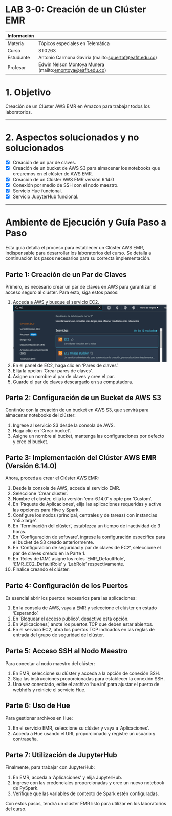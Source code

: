 # LAB 3-0: Creación de un Clúster EMR

| Información |  |
| --- | --- |
| Materia | Tópicos especiales en Telemática |
| Curso | ST0263 |
| Estudiante | Antonio Carmona Gaviria (mailto:spuertaf@eafit.edu.co) |
| Profesor | Edwin Nelson Montoya Munera (mailto:emontoya@eafit.edu.co) |

# 1. Objetivo

Creación de un Clúster AWS EMR en Amazon para trabajar todos los laboratorios.

---

# 2. Aspectos solucionados y no solucionados

- [x]  Creación de un par de claves.
- [x]  Creación de un bucket de AWS S3 para almacenar los notebooks que crearemos en el clúster de AWS EMR.
- [x]  Creación de un Clúster AWS EMR versión 6.14.0
- [x]  Conexión por medio de SSH con el nodo maestro.
- [x]  Servicio Hue funcional.
- [x]  Servicio JupyterHub funcional.

---
# Ambiente de Ejecución y Guía Paso a Paso

Esta guía detalla el proceso para establecer un Clúster AWS EMR, indispensable para desarrollar los laboratorios del curso. Se detalla a continuación los pasos necesarios para su correcta implementación.

## Parte 1: Creación de un Par de Claves

Primero, es necesario crear un par de claves en AWS para garantizar el acceso seguro al clúster. Para esto, siga estos pasos:

1. Acceda a AWS y busque el servicio EC2.
    ![Untitled](https://github.com/acarmonag/acarmonag-st0263/blob/master/Lab3/0/IMGS/1.png)
2. En el panel de EC2, haga clic en ‘Pares de claves’.
3. Elija la opción ‘Crear pares de claves’.
4. Asigne un nombre al par de claves y cree el par.
5. Guarde el par de claves descargado en su computadora.

## Parte 2: Configuración de un Bucket de AWS S3

Continúe con la creación de un bucket en AWS S3, que servirá para almacenar notebooks del clúster:

1. Ingrese al servicio S3 desde la consola de AWS.
2. Haga clic en ‘Crear bucket’.
3. Asigne un nombre al bucket, mantenga las configuraciones por defecto y cree el bucket.

## Parte 3: Implementación del Clúster AWS EMR (Versión 6.14.0)

Ahora, proceda a crear el Clúster AWS EMR:

1. Desde la consola de AWS, acceda al servicio EMR.
2. Seleccione ‘Crear clúster’.
3. Nombre el clúster, elija la versión ‘emr-6.14.0’ y opte por ‘Custom’.
4. En ‘Paquete de Aplicaciones’, elija las aplicaciones requeridas y active las opciones para Hive y Spark.
5. Configure los nodos (principal, centrales y de tareas) con instancias ‘m5.xlarge’.
6. En ‘Terminación del clúster’, establezca un tiempo de inactividad de 3 horas.
7. En ‘Configuración de software’, ingrese la configuración específica para el bucket de S3 creado anteriormente.
8. En ‘Configuración de seguridad y par de claves de EC2’, seleccione el par de claves creado en la Parte 1.
9. En ‘Roles de IAM’, asigne los roles ‘EMR_DefaultRole’, ‘EMR_EC2_DefaultRole’ y ‘LabRole’ respectivamente.
10. Finalice creando el clúster.

## Parte 4: Configuración de los Puertos

Es esencial abrir los puertos necesarios para las aplicaciones:

1. En la consola de AWS, vaya a EMR y seleccione el clúster en estado ‘Esperando’.
2. En ‘Bloquear el acceso público’, desactive esta opción.
3. En ‘Aplicaciones’, anote los puertos TCP que deben estar abiertos.
4. En el servicio EC2, abra los puertos TCP indicados en las reglas de entrada del grupo de seguridad del clúster.

## Parte 5: Acceso SSH al Nodo Maestro

Para conectar al nodo maestro del clúster:

1. En EMR, seleccione su clúster y acceda a la opción de conexión SSH.
2. Siga las instrucciones proporcionadas para establecer la conexión SSH.
3. Una vez conectado, edite el archivo ‘hue.ini’ para ajustar el puerto de webhdfs y reinicie el servicio Hue.

## Parte 6: Uso de Hue

Para gestionar archivos en Hue:

1. En el servicio EMR, seleccione su clúster y vaya a ‘Aplicaciones’.
2. Acceda a Hue usando el URL proporcionado y registre un usuario y contraseña.

## Parte 7: Utilización de JupyterHub

Finalmente, para trabajar con JupyterHub:

1. En EMR, acceda a ‘Aplicaciones’ y elija JupyterHub.
2. Ingrese con las credenciales proporcionadas y cree un nuevo notebook de PySpark.
3. Verifique que las variables de contexto de Spark estén configuradas.

Con estos pasos, tendrá un clúster EMR listo para utilizar en los laboratorios del curso.